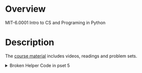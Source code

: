 # Overview
MIT-6.0001 Intro to CS and Programing in Python 

# Description 
The [course material](https://ocw.mit.edu/courses/6-0001-introduction-to-computer-science-and-programming-in-python-fall-2016/) includes videos, readings and problem sets.

<details>
<summary>Broken Helper Code in pset 5 </summary>
I was stuck and resolved it thanks to Lucca Rodrigues' efforts.

(https://github.com/ChromeUniverse/mit-6.0001-psets/tree/main)

</details>

